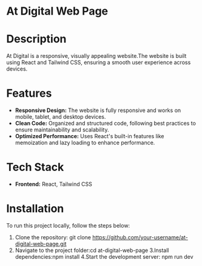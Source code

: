 # At Digital Web Page

# Description
At Digital is a responsive, visually appealing website.The website is built using React and Tailwind CSS, ensuring a smooth user experience across devices.

# Features
- **Responsive Design:** The website is fully responsive and works on mobile, tablet, and desktop devices.
- **Clean Code:** Organized and structured code, following best practices to ensure maintainability and scalability.
- **Optimized Performance:** Uses React's built-in features like memoization and lazy loading to enhance performance.
 
# Tech Stack
- **Frontend:** React, Tailwind CSS

# Installation
To run this project locally, follow the steps below:
1. Clone the repository: git clone https://github.com/your-username/at-digital-web-page.git
2. Navigate to the project folder:cd at-digital-web-page
3.Install dependencies:npm install
4.Start the development server: npm run dev
